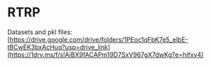# RTRP
Datasets and pkl files:[https://drive.google.com/drive/folders/1PEoc1qFbK7e5_elbE-tBCwEK3bxAcHuq?usp=drive_link](https://1drv.ms/f/s!AiBX9fACAPm19D7SxV967gX7dwKg?e=hifxv4)

